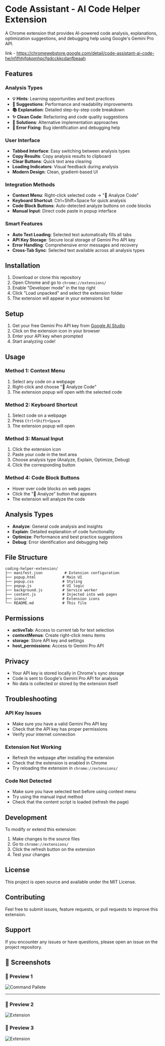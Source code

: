 # Code Assistant - AI Code Helper Extension

A Chrome extension that provides AI-powered code analysis, explanations, optimization suggestions, and debugging help using Google's Gemini Pro API.

link - https://chromewebstore.google.com/detail/code-assistant-ai-code-he/nfifhhjfpkpmhpcfgdcckkcdanfbeaah
## Features

### Analysis Types
- **💡 Hints**: Learning opportunities and best practices
- **💭 Suggestions**: Performance and readability improvements  
- **📚 Explanation**: Detailed step-by-step code breakdown
- **✨ Clean Code**: Refactoring and code quality suggestions
- **🎯 Solutions**: Alternative implementation approaches
- **🐛 Error Fixing**: Bug identification and debugging help

### User Interface
- **Tabbed Interface**: Easy switching between analysis types
- **Copy Results**: Copy analysis results to clipboard
- **Clear Buttons**: Quick text area clearing
- **Loading Indicators**: Visual feedback during analysis
- **Modern Design**: Clean, gradient-based UI

### Integration Methods
- **Context Menu**: Right-click selected code → "🤖 Analyze Code"
- **Keyboard Shortcut**: Ctrl+Shift+Space for quick analysis
- **Code Block Buttons**: Auto-detected analyze buttons on code blocks
- **Manual Input**: Direct code paste in popup interface

### Smart Features
- **Auto Text Loading**: Selected text automatically fills all tabs
- **API Key Storage**: Secure local storage of Gemini Pro API key
- **Error Handling**: Comprehensive error messages and recovery
- **Cross-Tab Sync**: Selected text available across all analysis types

## Installation

1. Download or clone this repository
2. Open Chrome and go to `chrome://extensions/`
3. Enable "Developer mode" in the top right
4. Click "Load unpacked" and select the extension folder
5. The extension will appear in your extensions list

## Setup

1. Get your free Gemini Pro API key from [Google AI Studio](https://makersuite.google.com/app/apikey)
2. Click on the extension icon in your browser
3. Enter your API key when prompted
4. Start analyzing code!

## Usage

### Method 1: Context Menu
1. Select any code on a webpage
2. Right-click and choose "🤖 Analyze Code"
3. The extension popup will open with the selected code

### Method 2: Keyboard Shortcut
1. Select code on a webpage
2. Press `Ctrl+Shift+Space`
3. The extension popup will open

### Method 3: Manual Input
1. Click the extension icon
2. Paste your code in the text area
3. Choose analysis type (Analyze, Explain, Optimize, Debug)
4. Click the corresponding button

### Method 4: Code Block Buttons
- Hover over code blocks on web pages
- Click the "🤖 Analyze" button that appears
- The extension will analyze the code

## Analysis Types

- **Analyze**: General code analysis and insights
- **Explain**: Detailed explanation of code functionality
- **Optimize**: Performance and best practice suggestions
- **Debug**: Error identification and debugging help

## File Structure

```
coding-helper-extension/
├── manifest.json          # Extension configuration
├── popup.html            # Main UI
├── popup.css             # Styling
├── popup.js              # UI logic
├── background.js         # Service worker
├── content.js            # Injected into web pages
├── icons/                # Extension icons
└── README.md             # This file
```

## Permissions

- **activeTab**: Access to current tab for text selection
- **contextMenus**: Create right-click menu items
- **storage**: Store API key and settings
- **host_permissions**: Access to Gemini Pro API

## Privacy

- Your API key is stored locally in Chrome's sync storage
- Code is sent to Google's Gemini Pro API for analysis
- No data is collected or stored by the extension itself

## Troubleshooting

### API Key Issues
- Make sure you have a valid Gemini Pro API key
- Check that the API key has proper permissions
- Verify your internet connection

### Extension Not Working
- Refresh the webpage after installing the extension
- Check that the extension is enabled in Chrome
- Try reloading the extension in `chrome://extensions/`

### Code Not Detected
- Make sure you have selected text before using context menu
- Try using the manual input method
- Check that the content script is loaded (refresh the page)

## Development

To modify or extend this extension:

1. Make changes to the source files
2. Go to `chrome://extensions/`
3. Click the refresh button on the extension
4. Test your changes

## License

This project is open source and available under the MIT License.

## Contributing

Feel free to submit issues, feature requests, or pull requests to improve this extension.

## Support

If you encounter any issues or have questions, please open an issue on the project repository.

## 📸 Screenshots

### 🔐 Preview 1
![Command Pallete](Screenshot/1.png)

---




### 💽 Preview 2  
![Extension](Screenshot/2.png)




### 💽 Preview 3  
![Extension](Screenshot/3.png)
